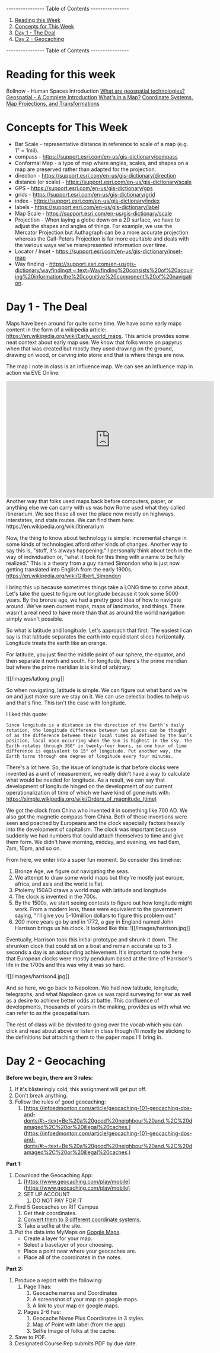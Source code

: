 ---------------- Table of Contents ---------------- 

1. [Reading this Week](#reading)
2. [Concepts for This Week](#thisweek)
3. [Day 1 - The Deal](#day1)
4. [Day 2 - Geocaching](#day2)

---------------- Table of Contents ---------------- 
# <a id="reading"></a>Reading for this week
Bollnow - Human Spaces Introduction
[What are geospatial technologies?](https://www.aaas.org/programs/scientific-responsibility-human-rights-law/overview-geospatial-project#:~:text=Geospatial%20technologies%20is%20a%20term,were%20drawn%20in%20prehistoric%20times.)
[Geospatial - A Complete Introduction](https://www.heavy.ai/learn/geospatial#:~:text=Geospatial%20technology%20is%20used%20to,environmental%20events%20and%20socioeconomic%20trends.)
[What's in a Map?](https://www.geographyrealm.com/whats-in-a-map/)
[Coordinate Systems, Map Projections, and Transformations](https://pro.arcgis.com/en/pro-app/3.1/help/mapping/properties/coordinate-systems-and-projections.htm#:~:text=Geographic%20coordinate%20systems%20(GCS)%20are,latitude%20(y%2Dcoordinates).)
# <a id = "thisweek"></a>Concepts for This Week 
* Bar Scale - representative distance in reference to scale of a map (e.g. 1" = 1mil). 
* compass -  https://support.esri.com/en-us/gis-dictionary/compass
* Conformal Map - a type of map where angles, scales, and shapes on a map are preserved rather than adapted for the projection.
* direction -  https://support.esri.com/en-us/gis-dictionary/direction
* distance (or scale) - https://support.esri.com/en-us/gis-dictionary/scale
* GPS - https://support.esri.com/en-us/gis-dictionary/gps
* grids - https://support.esri.com/en-us/gis-dictionary/grid
* index - https://support.esri.com/en-us/gis-dictionary/index
* labels -  https://support.esri.com/en-us/gis-dictionary/label
* Map Scale - https://support.esri.com/en-us/gis-dictionary/scale
* Projection - When laying a globe down on a 2D surface, we have to adjust the shapes and angles of things. For example, we use the Mercator Projection but Authagraph can be a more accurate projection whereas the Gall-Peters Projection is far more equitable and deals with the various ways we've misrepresented information over time.
* Locator / Inset - https://support.esri.com/en-us/gis-dictionary/inset-map
* Way finding - https://support.esri.com/en-us/gis-dictionary/wayfinding#:~:text=Wayfinding%20consists%20of%20acquiring%20information,the%20cognitive%20component%20of%20navigation.

# <a id = "day1"></a>Day 1 - The Deal
Maps have been around for quite some time. We have some early maps content in the form of a wikipedia article: https://en.wikipedia.org/wiki/Early_world_maps. This article provides some neat context about early map use. We know that folks wrote on papyrus when that was created but mostly they used drawing on the ground, drawing on wood, or carving into stone and that is where things are now. 

The map I note in class is an influence map. We can see an influence map in action via EVE Online:
<iframe width="560" height="315" src="https://www.youtube.com/embed/JyQOhZYRswc?si=FXj1Mreg-Y5OB3Rz" title="YouTube video player" frameborder="0" allow="accelerometer; autoplay; clipboard-write; encrypted-media; gyroscope; picture-in-picture; web-share" allowfullscreen></iframe> 
Another way that folks used maps back before computers, paper, or anything else we can carry with us was how Rome used what they called itinerarium. We see these all over the place now mostly on highways, interstates, and state routes. We can find them here: https://en.wikipedia.org/wiki/Itinerarium

Now, the thing to know about technology is simple: incremental change in some kinds of technologies afford other kinds of changes. Another way to say this is, "stuff, it's always happening." I personally think about tech in the way of individuation or, "what it took for this thing with a name to be fully realized." This is a theory from a guy named Simondon who is just now getting translated into English from the early 1900s. https://en.wikipedia.org/wiki/Gilbert_Simondon

I bring this up because sometimes things take a LONG time to come about. Let's take the quest to figure out longitude because it took some 5000 years. By the bronze age, we had a pretty good idea of how to navigate around. We've seen current maps, maps of landmarks, and things. There wasn't a real need to have more than that as around the world navigation simply wasn't possible. 

So what is latitude and longitude. Let's approach that first. The easiest I can say is that latitude separates the earth into equidistant slices horizontally. Longitude treats the earth like an orange.

For latitude, you just find the middle point of our sphere, the equator, and then separate it north and south. For longitude, there's the prime meridian but where the prime meridian is is kind of arbitrary. 

![[/images/latlong.png]]

So when navigating, latitude is simple. We can figure out what band we're on and just make sure we stay on it. We can use celestial bodies to help us and that's fine. This isn't the case with longitude. 

I liked this quote: 

	Since longitude is a distance in the direction of the Earth’s daily rotation, the longitude difference between two places can be thought of as the difference between their local times as defined by the Sun’s position, local noon occurring when the Sun is highest in the sky. The Earth rotates through 360° in twenty-four hours, so one hour of time difference is equivalent to 15° of longitude. Put another way, the Earth turns through one degree of longitude every four minutes.

There's a lot here. So, the issue of longitude is that before clocks were invented as a unit of measurement, we really didn't have a way to calculate what would be needed for longitude. As a result, we can say that development of longitude hinged on the development of our current operationalization of time of which we have kind of gone nuts with: https://simple.wikipedia.org/wiki/Orders_of_magnitude_(time)

We got the clock from China who invented it in something like 700 AD. We also got the magnetic compass from China. Both of these inventions were seen and poached by Europeans and the clock especially factors heavily into the development of capitalism. The clock was important because suddenly we had numbers that could attach themselves to time and give them form. We didn't have morning, midday, and evening, we had 6am, 7am, 10pm, and so on. 

From here, we enter into a super fun moment. So consider this timeline: 

1. Bronze Age, we figure out navigating the seas.
2. We attempt to draw some world maps but they're mostly just europe, africa, and asia and the world is flat.
3. Ptolemy 150AD draws a world map with latitude and longitude.
4. The clock is invented in the 700s.
5. By the 1500s, we start seeing contests to figure out how longitude might work. From a modern lens, these were equivalent to the government saying, "I'll give you 5-10million dollars to figure this problem out."
6. 200 more years go by and in 1772, a guy in England named John Harrison brings us his clock. It looked like this: 
![[/images/harrison.jpg]]

Eventually, Harrison took this initial prototype and shrunk it down. The shrunken clock that could sit on a boat and remain accurate up to 3 seconds a day is an astounding achievement. It's important to note here that European clocks were mostly pendulum based at the time of Harrison's life in the 1700s and this was why it was so hard. 

![[/images/harrison4.jpg]]

And so here, we go back to Napoleon. We had now latitude, longitude, telegraphs, and what Napoleon gave us was rapid surveying for war as well as a desire to achieve better odds at battle. This confluence of developments, thousands of years in the making, provides us with what we can refer to as the geospatial turn.

The rest of class will be devoted to going over the vocab which you can click and read about above or listen in class though i'll mostly be sticking to the definitions but attaching them to the paper maps i'll bring in. 
# <a id="day2"></a>Day 2 - Geocaching
**Before we begin, there are 3 rules:** 

1. If it's blisteringly cold, this assignment will get put off.
2. Don't break anything.
3. Follow the rules of good geocaching:
    1. [https://infoedmonton.com/article/geocaching-101-geocaching-dos-and-donts/#:~:text=Be%20a%20good%20neighbour%20and,%2C%20damaged%2C%20or%20illegal%20caches.](https://infoedmonton.com/article/geocaching-101-geocaching-dos-and-donts/#:~:text=Be%20a%20good%20neighbour%20and,%2C%20damaged%2C%20or%20illegal%20caches.)

**Part 1:**

1. Download the Geocaching App:
    1. [https://www.geocaching.com/play/mobile](https://www.geocaching.com/play/mobile)
    2. SET UP ACCOUNT
        1. DO NOT PAY FOR IT
2. Find 5 Geocaches on RIT Campus
    1. Get their coordinates.
    2. [Convert them to 3 different coordinate systems.](https://coordinates-converter.com/en/decimal/43.156093,-77.557522?karte=OpenStreetMap&zoom=8 "Convert them to 3 different coordinate systems.")
    3. Take a selfie at the site.
3. Put the data into MyMaps on [Google Maps](https://www.google.com/maps/d/u/0/ "Google Maps").
    - Create a layer for your map.
    - Select a baselayer of your choosing.
    - Place a point near where your geocaches are.  
    - Place all of the coordinates in the notes.

**Part 2:**

1. Produce a report with the following:
    1. Page 1 has:
        1. Geocache names and Coordinates
        2. A screenshot of your map on google maps.
        3. A link to your map on google maps.
    2. Pages 2-6 has:
        1. Geocache Name Plus Coordinates in 3 styles.
        2. Map of Point with label (from the app).
        3. Selfie Image of folks at the cache.
2. Save to PDF.
3. Designated Course Rep submits PDF by due date.
